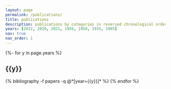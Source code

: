 ```yaml
---
layout: page
permalink: /publications/
title: publications
description: publications by categories in reversed chronological order. generated by jekyll-scholar.
years: [2022, 2020, 2021, 1956, 1950, 1935, 1905]
nav: true
nav_order: 1
---
```

<!-- _pages/publications.md -->
<div class="publications">

{%- for y in page.years %}
  <h2 class="year">{{y}}</h2>
  {% bibliography -f papers -q @*[year={{y}}]* %}
{% endfor %}

</div>
